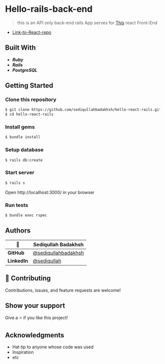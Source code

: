 # Hello-rails-back-end

> this is an API only back-end rails App serves for [This](https://github.com/sediqullahbadakhsh/hello-rails-back-end) react Front-End

- [Link-to-React-repo](https://github.com/sediqullahbadakhsh/hello-rails-back-end)

## Built With

- _**Ruby**_
- _**Rails**_
- _**PostgreSQL**_

## Getting Started

### Clone this repository

```bash
$ git clone https://github.com/sediqullahbadakhsh/hello-react-rails.git
$ cd hello-react-rails
```

### Install gems

```bash
$ bundle install
```

### Setup database

```bash
$ rails db:create
```

### Start server

```bash
$ rails s
```

Open http://localhost:3000/ in your browser

### Run tests

```bash
$ bundle exec rspec
```

## Authors

<!-- table Variables -->

[@sediqullahbadakhsh]: https://github.com/sediqullahbadakhsh
[@sediqullah]: https://www.linkedin.com/in/sediqullah/

<!-- table Variables -->

| 👤           | **Sediqullah Badakhsh** |
| ------------ | ----------------------- |
| **GitHub**   | [@sediqullahbadakhsh]   |
| **LinkedIn** | [@sediqullah]           |

## 🤝 Contributing

Contributions, issues, and feature requests are welcome!

## Show your support

Give a ⭐️ if you like this project!

## Acknowledgments

- Hat tip to anyone whose code was used
- Inspiration
- etc
